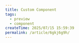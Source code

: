 ```yaml
---
title: Custom Component
tags:
  - preview
  - component
createTime: 2025/07/15 15:59:39
permalink: /article/6gkj6g9h/
---
```


<CustomComponent />

